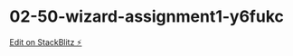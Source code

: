 # 02-50-wizard-assignment1-y6fukc

[Edit on StackBlitz ⚡️](https://stackblitz.com/edit/02-50-wizard-assignment1-y6fukc)